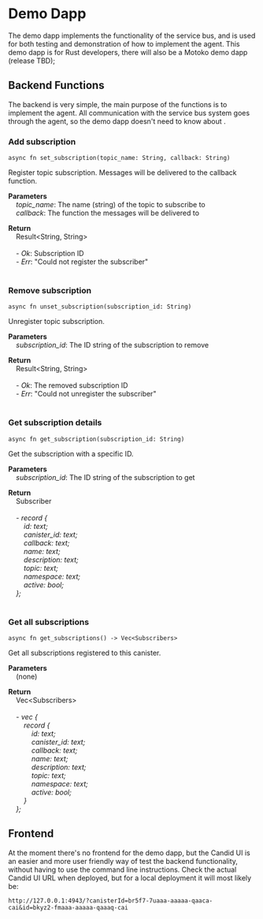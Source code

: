 # Demo Dapp
The demo dapp implements the functionality of the service bus, and is used for both testing and demonstration of how to implement the agent. This demo dapp is for Rust developers, there will also be a Motoko demo dapp (release TBD);

## Backend Functions
The backend is very simple, the main purpose of the functions is to implement the agent. All communication with the service bus system goes through the agent, so the demo dapp doesn't need to know about .

### Add subscription  
```
async fn set_subscription(topic_name: String, callback: String)
```
Register topic subscription. Messages will be delivered to the callback function.

**Parameters**<br/>
&nbsp;&nbsp;&nbsp;&nbsp;*topic_name*: The name (string) of the topic to subscribe to <br/>
&nbsp;&nbsp;&nbsp;&nbsp;*callback*: The function the messages will be delivered to <br/>
      
**Return**<br/>
&nbsp;&nbsp;&nbsp;&nbsp;Result&lt;String, String&gt;<br/><br/>
&nbsp;&nbsp;&nbsp;&nbsp;- *Ok*: Subscription ID<br/>
&nbsp;&nbsp;&nbsp;&nbsp;- *Err*: "Could not register the subscriber"<br/><br/>

### Remove subscription
```
async fn unset_subscription(subscription_id: String)
```
Unregister topic subscription.

**Parameters**<br/>
&nbsp;&nbsp;&nbsp;&nbsp;*subscription_id*: The ID string of the subscription to remove 

**Return**<br/>
&nbsp;&nbsp;&nbsp;&nbsp;Result&lt;String, String&gt;<br/><br/>
&nbsp;&nbsp;&nbsp;&nbsp;- *Ok*: The removed subscription ID<br/>
&nbsp;&nbsp;&nbsp;&nbsp;- *Err*: "Could not unregister the subscriber"<br/><br/>

### Get subscription details
```
async fn get_subscription(subscription_id: String) 
```
Get the subscription with a specific ID.

**Parameters**<br/>
&nbsp;&nbsp;&nbsp;&nbsp;*subscription_id*: The ID string of the subscription to get 

**Return**<br/>
&nbsp;&nbsp;&nbsp;&nbsp;Subscriber<br/><br/>
&nbsp;&nbsp;&nbsp;&nbsp;- *record {*<br/>
&nbsp;&nbsp;&nbsp;&nbsp;&nbsp;&nbsp;&nbsp;&nbsp;*id: text;*<br/>
&nbsp;&nbsp;&nbsp;&nbsp;&nbsp;&nbsp;&nbsp;&nbsp;*canister_id: text;*<br/>
&nbsp;&nbsp;&nbsp;&nbsp;&nbsp;&nbsp;&nbsp;&nbsp;*callback: text;*<br/>
&nbsp;&nbsp;&nbsp;&nbsp;&nbsp;&nbsp;&nbsp;&nbsp;*name: text;*<br/>
&nbsp;&nbsp;&nbsp;&nbsp;&nbsp;&nbsp;&nbsp;&nbsp;*description: text;*<br/>
&nbsp;&nbsp;&nbsp;&nbsp;&nbsp;&nbsp;&nbsp;&nbsp;*topic: text;*<br/>
&nbsp;&nbsp;&nbsp;&nbsp;&nbsp;&nbsp;&nbsp;&nbsp;*namespace: text;*<br/>
&nbsp;&nbsp;&nbsp;&nbsp;&nbsp;&nbsp;&nbsp;&nbsp;*active: bool;*<br/>
&nbsp;&nbsp;&nbsp;&nbsp;*};*<br/><br/>

### Get all subscriptions
```
async fn get_subscriptions() -> Vec<Subscribers> 
```
Get all subscriptions registered to this canister.

**Parameters**<br/>
&nbsp;&nbsp;&nbsp;&nbsp;(none) 

**Return**<br/>
&nbsp;&nbsp;&nbsp;&nbsp;Vec&lt;Subscribers&gt;<br/><br/>
&nbsp;&nbsp;&nbsp;&nbsp;- *vec {*<br/>
&nbsp;&nbsp;&nbsp;&nbsp;&nbsp;&nbsp;&nbsp;&nbsp;*record {*<br/>
&nbsp;&nbsp;&nbsp;&nbsp;&nbsp;&nbsp;&nbsp;&nbsp;&nbsp;&nbsp;&nbsp;&nbsp;*id: text;*<br/>
&nbsp;&nbsp;&nbsp;&nbsp;&nbsp;&nbsp;&nbsp;&nbsp;&nbsp;&nbsp;&nbsp;&nbsp;*canister_id: text;*<br/>
&nbsp;&nbsp;&nbsp;&nbsp;&nbsp;&nbsp;&nbsp;&nbsp;&nbsp;&nbsp;&nbsp;&nbsp;*callback: text;*<br/>
&nbsp;&nbsp;&nbsp;&nbsp;&nbsp;&nbsp;&nbsp;&nbsp;&nbsp;&nbsp;&nbsp;&nbsp;*name: text;*<br/>
&nbsp;&nbsp;&nbsp;&nbsp;&nbsp;&nbsp;&nbsp;&nbsp;&nbsp;&nbsp;&nbsp;&nbsp;*description: text;*<br/>
&nbsp;&nbsp;&nbsp;&nbsp;&nbsp;&nbsp;&nbsp;&nbsp;&nbsp;&nbsp;&nbsp;&nbsp;*topic: text;*<br/>
&nbsp;&nbsp;&nbsp;&nbsp;&nbsp;&nbsp;&nbsp;&nbsp;&nbsp;&nbsp;&nbsp;&nbsp;*namespace: text;*<br/>
&nbsp;&nbsp;&nbsp;&nbsp;&nbsp;&nbsp;&nbsp;&nbsp;&nbsp;&nbsp;&nbsp;&nbsp;*active: bool;*<br/>
&nbsp;&nbsp;&nbsp;&nbsp;&nbsp;&nbsp;&nbsp;&nbsp;*}*<br/>
&nbsp;&nbsp;&nbsp;&nbsp;*};*<br/>


## Frontend
At the moment there's no frontend for the demo dapp, but the Candid UI is an easier and more user friendly way of test the backend functionality, without having to use the command line instructions. Check the actual Candid UI URL when deployed, but for a local deployment it will most likely be:

```
http://127.0.0.1:4943/?canisterId=br5f7-7uaaa-aaaaa-qaaca-cai&id=bkyz2-fmaaa-aaaaa-qaaaq-cai
```

